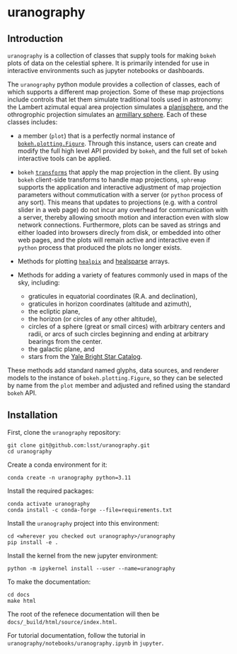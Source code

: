 # uranography

## Introduction

`uranography` is a collection of classes that supply tools for making
`bokeh` plots of data on the celestial sphere. It is primarily intended for 
use in interactive environments such as jupyter notebooks or dashboards.

The `uranography` python module provides a collection of classes, each of which supports a different map projection.
Some of these map projections include controls that let them simulate traditional tools used in astronomy:
the Lambert azimutal equal area projection simulates a [planisphere](https://en.wikipedia.org/wiki/Planisphere), and the othrogrophic projection simulates an [armillary sphere](https://en.wikipedia.org/wiki/Armillary_sphere).
Each of these classes includes:

- a member (`plot`) that is a perfectly normal instance of [`bokeh.plotting.Figure`](https://docs.bokeh.org/en/latest/docs/reference/plotting/figure.html#bokeh.plotting.figure). Through this instance, users can create and modify the full high level API provided by `bokeh`, and the full set of `bokeh` interactive tools can be applied.
- `bokeh` [`transforms`](https://docs.bokeh.org/en/latest/docs/reference/transform.html) that apply the map projection in the client. By using `bokeh` client-side transforms to handle map projections, `sphremap` supports the application and interactive adjustment of map projection parameters without commutication with a server (or `python` process of any sort). This means that updates to projections (e.g. with a control slider in a web page) do not incur any overhead for communication with a server, thereby allowing smooth motion and interaction even with slow network connections. Furthermore, plots can be saved as strings and either loaded into browsers direcly from disk, or embedded into other web pages, and the plots will remain active and interactive even if `python` process that produced the plots no longer exists.
- Methods for plotting [`healpix`](https://healpix.jpl.nasa.gov/) and [healsparse](https://github.com/LSSTDESC/healsparse) arrays.
- Methods for adding a variety of features commonly used in maps of the sky, including:
  
  - graticules in equatorial coordinates (R.A. and declination),
  - graticules in horizon coordinates (altitude and azimuth),
  - the ecliptic plane,
  - the horizon (or circles of any other altitude),
  - circles of a sphere (great or small circes) with arbitrary centers and radii, or arcs of such circles beginning and ending at arbitrary bearings from the center.
  - the galactic plane, and
  - stars from the [Yale Bright Star Catalog](http://tdc-www.harvard.edu/catalogs/bsc5.html).

These methods add standard named glyphs, data sources, and renderer models to the instance of `bokeh.plotting.Figure`, so they can be selected by name from the `plot` member and adjusted and refined using the standard `bokeh` API.

## Installation

First, clone the `uranography` repository:

```
git clone git@github.com:lsst/uranography.git
cd uranography
```

Create a conda environment for it:

```
conda create -n uranography python=3.11
```

Install the required packages:

```
conda activate uranography
conda install -c conda-forge --file=requirements.txt
```

Install the `uranography` project into this environment:

```
cd <wherever you checked out uranography>/uranography
pip install -e .
```

Install the kernel from the new jupyter environment:

```
python -m ipykernel install --user --name=uranography
```

To make the documentation:

```
cd docs
make html
```

The root of the refenece documentation will then be `docs/_build/html/source/index.html`.

For tutorial documentation, follow the tutorial in `uranography/notebooks/uranography.ipynb` in `jupyter`.